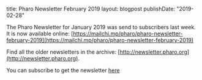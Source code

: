 title: Pharo Newsletter February 2019layout: blogpostpublishDate: "2019-02-28"The Pharo Newsletter for January 2019 was send to subscribers last week. It is now available online: [https://mailchi.mp/pharo/pharo-newsletter-february-2019](https://mailchi.mp/pharo/pharo-newsletter-february-2019)Find all the older newsletters in the archive: [http://newsletter.pharo.org](http://newsletter.pharo.org).You can subscribe to get the newsletter [here](https://us11.list-manage.com/subscribe?u=6f667565c2569234585a7be77&id=048680a940)